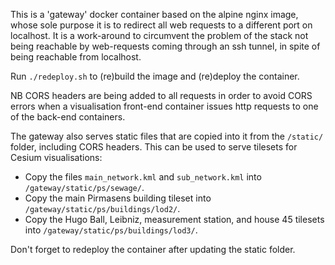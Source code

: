 This is a 'gateway' docker container based on the alpine nginx image,
whose sole purpose it is to redirect all web requests to a different
port on localhost. It is a work-around to circumvent the problem of
the stack not being reachable by web-requests coming through an ssh
tunnel, in spite of being reachable from localhost.

Run `./redeploy.sh` to (re)build the image and (re)deploy the container.

NB CORS headers are being added to all requests in order to avoid CORS
errors when a visualisation front-end container issues http requests
to one of the back-end containers.

The gateway also serves static files that are copied into it from the
`/static/` folder, including CORS headers. This can be used to serve
tilesets for Cesium visualisations:
- Copy the files  `main_network.kml` and `sub_network.kml` into `/gateway/static/ps/sewage/`.
- Copy the main Pirmasens building tileset into `/gateway/static/ps/buildings/lod2/`.
- Copy the Hugo Ball, Leibniz, measurement station, and house 45 tilesets into `/gateway/static/ps/buildings/lod3/`.

Don't forget to redeploy the container after updating the static folder.

